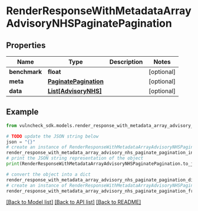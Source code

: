 # RenderResponseWithMetadataArrayAdvisoryNHSPaginatePagination


## Properties

Name | Type | Description | Notes
------------ | ------------- | ------------- | -------------
**benchmark** | **float** |  | [optional] 
**meta** | [**PaginatePagination**](PaginatePagination.md) |  | [optional] 
**data** | [**List[AdvisoryNHS]**](AdvisoryNHS.md) |  | [optional] 

## Example

```python
from vulncheck_sdk.models.render_response_with_metadata_array_advisory_nhs_paginate_pagination import RenderResponseWithMetadataArrayAdvisoryNHSPaginatePagination

# TODO update the JSON string below
json = "{}"
# create an instance of RenderResponseWithMetadataArrayAdvisoryNHSPaginatePagination from a JSON string
render_response_with_metadata_array_advisory_nhs_paginate_pagination_instance = RenderResponseWithMetadataArrayAdvisoryNHSPaginatePagination.from_json(json)
# print the JSON string representation of the object
print(RenderResponseWithMetadataArrayAdvisoryNHSPaginatePagination.to_json())

# convert the object into a dict
render_response_with_metadata_array_advisory_nhs_paginate_pagination_dict = render_response_with_metadata_array_advisory_nhs_paginate_pagination_instance.to_dict()
# create an instance of RenderResponseWithMetadataArrayAdvisoryNHSPaginatePagination from a dict
render_response_with_metadata_array_advisory_nhs_paginate_pagination_from_dict = RenderResponseWithMetadataArrayAdvisoryNHSPaginatePagination.from_dict(render_response_with_metadata_array_advisory_nhs_paginate_pagination_dict)
```
[[Back to Model list]](../README.md#documentation-for-models) [[Back to API list]](../README.md#documentation-for-api-endpoints) [[Back to README]](../README.md)


